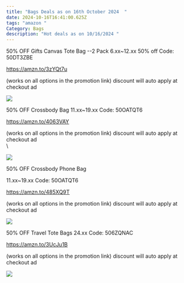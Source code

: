 ```yaml
---
title: "Bags Deals as on 16th October 2024  "
date: 2024-10-16T16:41:00.625Z
tags: "amazon "
Category: Bags
description: "Hot deals as on 10/16/2024 "
---
```

50% OFF Gifts Canvas Tote Bag --2 Pack
 6.xx~12.xx
50% off Code: 50DT3ZBE


https://amzn.to/3zYQt7u
 

(works on all options in the promotion link)
discount will auto apply at checkout 
ad 

<!--StartFragment-->

![](https://m.media-amazon.com/images/I/41YaxJpxi0L._SR400,400_.jpg)

<!--EndFragment-->

50% OFF Crossbody Bag
 11.xx~19.xx  Code: 50OATQT6 


https://amzn.to/4063VAY


(works on all options in the promotion link)
discount will auto apply at checkout 
ad  \
\

<!--StartFragment-->

![](https://m.media-amazon.com/images/I/412nIc4vvvL._SR400,400_.jpg)

<!--EndFragment-->



50% OFF Crossbody Phone Bag
 

11.xx~19.xx Code: 50OATQT6


https://amzn.to/485XQ9T


(works on all options in the promotion link)
discount will auto apply at checkout 
ad  

<!--StartFragment-->

![](https://m.media-amazon.com/images/I/41LfEtOHT7L._SR400,400_.jpg)

<!--EndFragment-->



50% OFF Travel Tote Bags
 24.xx  Code: 506ZQNAC


https://amzn.to/3UcJu1B
 

(works on all options in the promotion link)
discount will auto apply at checkout 
ad   

<!--StartFragment-->

![](https://m.media-amazon.com/images/I/71VNWqjo3TL.jpg)

<!--EndFragment-->